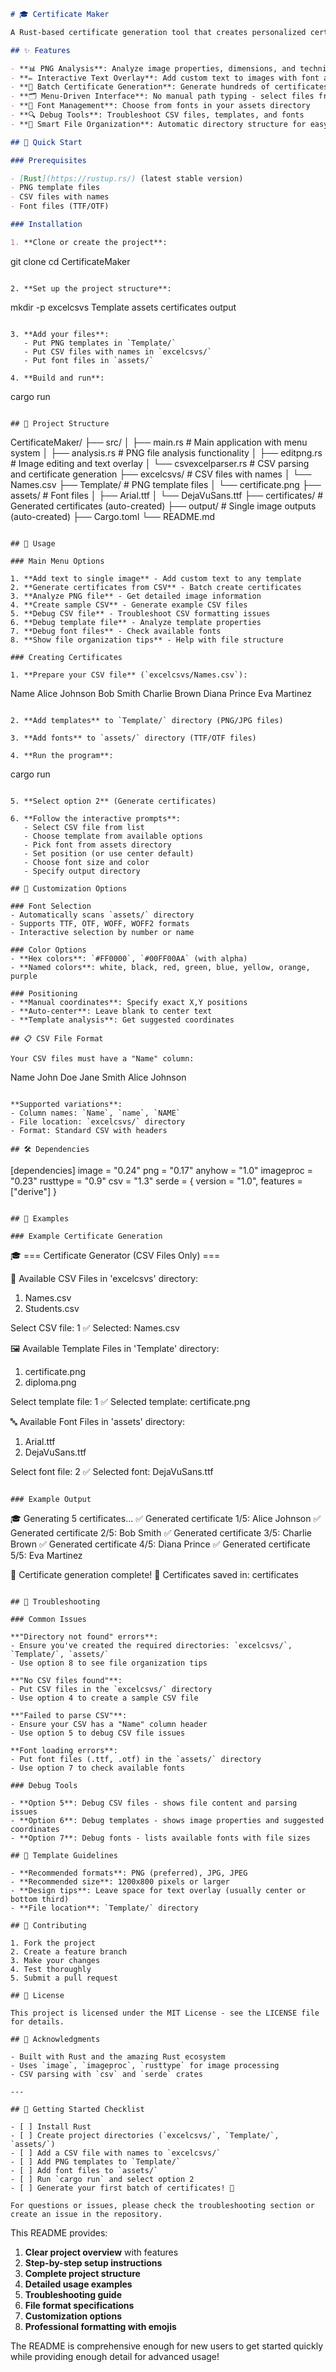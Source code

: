 ```markdown
# 🎓 Certificate Maker

A Rust-based certificate generation tool that creates personalized certificates by overlaying names from CSV files onto PNG templates with customizable fonts, colors, and positioning.

## ✨ Features

- **📊 PNG Analysis**: Analyze image properties, dimensions, and technical details
- **✏️ Interactive Text Overlay**: Add custom text to images with font and color selection
- **🎯 Batch Certificate Generation**: Generate hundreds of certificates from CSV name lists
- **🗂️ Menu-Driven Interface**: No manual path typing - select files from organized directories
- **🎨 Font Management**: Choose from fonts in your assets directory
- **🔍 Debug Tools**: Troubleshoot CSV files, templates, and fonts
- **📁 Smart File Organization**: Automatic directory structure for easy management

## 🚀 Quick Start

### Prerequisites

- [Rust](https://rustup.rs/) (latest stable version)
- PNG template files
- CSV files with names
- Font files (TTF/OTF)

### Installation

1. **Clone or create the project**:
```
git clone 
cd CertificateMaker
```

2. **Set up the project structure**:
```
mkdir -p excelcsvs Template assets certificates output
```

3. **Add your files**:
   - Put PNG templates in `Template/`
   - Put CSV files with names in `excelcsvs/`
   - Put font files in `assets/`

4. **Build and run**:
```
cargo run
```

## 📁 Project Structure

```
CertificateMaker/
├── src/
│   ├── main.rs              # Main application with menu system
│   ├── analysis.rs          # PNG file analysis functionality
│   ├── editpng.rs          # Image editing and text overlay
│   └── csvexcelparser.rs   # CSV parsing and certificate generation
├── excelcsvs/              # CSV files with names
│   └── Names.csv
├── Template/               # PNG template files
│   └── certificate.png
├── assets/                 # Font files
│   ├── Arial.ttf
│   └── DejaVuSans.ttf
├── certificates/           # Generated certificates (auto-created)
├── output/                 # Single image outputs (auto-created)
├── Cargo.toml
└── README.md
```

## 🎯 Usage

### Main Menu Options

1. **Add text to single image** - Add custom text to any template
2. **Generate certificates from CSV** - Batch create certificates
3. **Analyze PNG file** - Get detailed image information
4. **Create sample CSV** - Generate example CSV files
5. **Debug CSV file** - Troubleshoot CSV formatting issues
6. **Debug template file** - Analyze template properties
7. **Debug font files** - Check available fonts
8. **Show file organization tips** - Help with file structure

### Creating Certificates

1. **Prepare your CSV file** (`excelcsvs/Names.csv`):
```
Name
Alice Johnson
Bob Smith
Charlie Brown
Diana Prince
Eva Martinez
```

2. **Add templates** to `Template/` directory (PNG/JPG files)

3. **Add fonts** to `assets/` directory (TTF/OTF files)

4. **Run the program**:
```
cargo run
```

5. **Select option 2** (Generate certificates)

6. **Follow the interactive prompts**:
   - Select CSV file from list
   - Choose template from available options
   - Pick font from assets directory
   - Set position (or use center default)
   - Choose font size and color
   - Specify output directory

## 🎨 Customization Options

### Font Selection
- Automatically scans `assets/` directory
- Supports TTF, OTF, WOFF, WOFF2 formats
- Interactive selection by number or name

### Color Options
- **Hex colors**: `#FF0000`, `#00FF00AA` (with alpha)
- **Named colors**: white, black, red, green, blue, yellow, orange, purple

### Positioning
- **Manual coordinates**: Specify exact X,Y positions
- **Auto-center**: Leave blank to center text
- **Template analysis**: Get suggested coordinates

## 📋 CSV File Format

Your CSV files must have a "Name" column:

```
Name
John Doe
Jane Smith
Alice Johnson
```

**Supported variations**:
- Column names: `Name`, `name`, `NAME`
- File location: `excelcsvs/` directory
- Format: Standard CSV with headers

## 🛠️ Dependencies

```
[dependencies]
image = "0.24"
png = "0.17"
anyhow = "1.0"
imageproc = "0.23"
rusttype = "0.9"
csv = "1.3"
serde = { version = "1.0", features = ["derive"] }
```

## 🎯 Examples

### Example Certificate Generation
```
🎓 === Certificate Generator (CSV Files Only) ===

📄 Available CSV Files in 'excelcsvs' directory:
  1. Names.csv
  2. Students.csv

Select CSV file: 1
✅ Selected: Names.csv

🖼️ Available Template Files in 'Template' directory:
  1. certificate.png
  2. diploma.png

Select template file: 1
✅ Selected template: certificate.png

🔤 Available Font Files in 'assets' directory:
  1. Arial.ttf
  2. DejaVuSans.ttf

Select font file: 2
✅ Selected font: DejaVuSans.ttf
```

### Example Output
```
🎓 Generating 5 certificates...
✅ Generated certificate 1/5: Alice Johnson
✅ Generated certificate 2/5: Bob Smith
✅ Generated certificate 3/5: Charlie Brown
✅ Generated certificate 4/5: Diana Prince
✅ Generated certificate 5/5: Eva Martinez

🎉 Certificate generation complete!
📁 Certificates saved in: certificates
```

## 🔧 Troubleshooting

### Common Issues

**"Directory not found" errors**:
- Ensure you've created the required directories: `excelcsvs/`, `Template/`, `assets/`
- Use option 8 to see file organization tips

**"No CSV files found"**:
- Put CSV files in the `excelcsvs/` directory
- Use option 4 to create a sample CSV file

**"Failed to parse CSV"**:
- Ensure your CSV has a "Name" column header
- Use option 5 to debug CSV file issues

**Font loading errors**:
- Put font files (.ttf, .otf) in the `assets/` directory
- Use option 7 to check available fonts

### Debug Tools

- **Option 5**: Debug CSV files - shows file content and parsing issues
- **Option 6**: Debug templates - shows image properties and suggested coordinates  
- **Option 7**: Debug fonts - lists available fonts with file sizes

## 🎨 Template Guidelines

- **Recommended formats**: PNG (preferred), JPG, JPEG
- **Recommended size**: 1200x800 pixels or larger
- **Design tips**: Leave space for text overlay (usually center or bottom third)
- **File location**: `Template/` directory

## 🤝 Contributing

1. Fork the project
2. Create a feature branch
3. Make your changes
4. Test thoroughly
5. Submit a pull request

## 📄 License

This project is licensed under the MIT License - see the LICENSE file for details.

## 🙏 Acknowledgments

- Built with Rust and the amazing Rust ecosystem
- Uses `image`, `imageproc`, `rusttype` for image processing
- CSV parsing with `csv` and `serde` crates

---

## 🚀 Getting Started Checklist

- [ ] Install Rust
- [ ] Create project directories (`excelcsvs/`, `Template/`, `assets/`)
- [ ] Add a CSV file with names to `excelcsvs/`
- [ ] Add PNG templates to `Template/`
- [ ] Add font files to `assets/`
- [ ] Run `cargo run` and select option 2
- [ ] Generate your first batch of certificates! 🎉

For questions or issues, please check the troubleshooting section or create an issue in the repository.
```

This README provides:

1. **Clear project overview** with features
2. **Step-by-step setup instructions**
3. **Complete project structure**
4. **Detailed usage examples**
5. **Troubleshooting guide**
6. **File format specifications**
7. **Customization options**
8. **Professional formatting with emojis**

The README is comprehensive enough for new users to get started quickly while providing enough detail for advanced usage!

